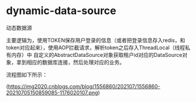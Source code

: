 # dynamic-data-source
动态数据源


主要逻辑为，使用TOKEN保存用户登录的信息（或者把登录信息存入redis，和token对应起来），使用AOP拦截请求，解析token之后存入ThreadLocal（线程私有内存）中
自定义的AbstractDataSource对象获取租户id对应的DataSource对象，拿到相应的数据库连接，然后处理对应的业务。

流程图如下所示：

(https://img2020.cnblogs.com/blog/1556860/202107/1556860-20210705150859085-1176020107.png)
